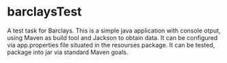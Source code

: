 # barclaysTest
A test task for Barclays. This is a simple java application with console otput,
using Maven as build tool and Jackson to obtain data. It can be configured via app.properties
file situated in the resourses package. It can be tested, package into jar via standard Maven goals.
